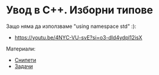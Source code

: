 # Увод в C++. Изборни типове

Защо няма да използваме "using namespace std" :):

- https://youtu.be/4NYC-VU-svE?si=o3-dId4ydpl12isX


Материали:

- [Снипети](./Snippets/)
- [Задачи](./Problems.md)
